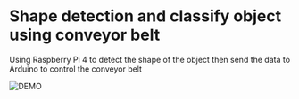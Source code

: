 # Shape detection and classify object using conveyor belt
Using Raspberry Pi 4 to detect the shape of the object then send the data to Arduino to control the conveyor belt

![DEMO](https://drive.google.com/file/d/1UPN8q4JwFAk6DI4phN-HebzENzntzCRu/view?usp=sharing)